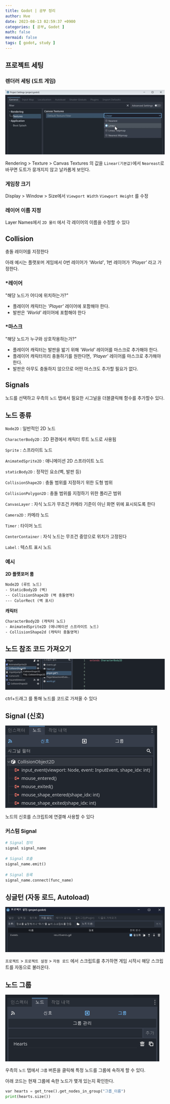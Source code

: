 ```yaml
---
title: Godot | 공부 정리
author: Hve
date: 2023-08-13 02:59:37 +0900
categories: [ 공부, Godot ]
math: false
mermaid: false
tags: [ godot, study ]
---
```


## 프로젝트 세팅

### 렌더러 세팅 (도트 게임)

![GD](/assets/img/godot/godotstudy01.png)

Rendering > Texture > Canvas Textures 의 값을 `Linear(기본값)`에서 `Neareast`로 바꾸면 도트가 뭉개지지 않고 날카롭게 보인다.

### 게임창 크기

Display > Window > Size에서 `Viewport Width` `Viewport Height` 를 수정

### 레이어 이름 지정

Layer Names에서 `2D 물리` 에서 각 레이어의 이름을 수정할 수 있다

## Collision

충돌 레이어를 지정한다

아래 예시는 플랫포머 게임에서 0번 레이어가 _'World'_, 1번 레이어가 _'Player'_ 라고 가정한다.

### \*레이어

"해당 노드가 어디에 위치하는가?"

- 플레이어 캐릭터는 _'Player'_ 레이어에 포함해야 한다.
- 발판은 _'World'_ 레이어에 포함해야 한다


### \*마스크

"해당 노드가 누구와 상호작용하는가?"

- 플레이어 캐릭터는 발판을 밟기 위해 _'World'_ 레이어를 마스크로 추가해야 한다.
- 플레이어 캐릭터끼리 충돌하기를 원한다면, _'Player'_ 레이어를 마스크로 추가해야 한다.
- 발판은 아무도 충돌하지 않으므로 어떤 마스크도 추가할 필요가 없다.

## Signals

노드를 선택하고 우측의 `노드` 탭에서 필요한 시그널을 더블클릭해 함수를 추가할수 있다.

## 노드 종류

`Node2D` : 일반적인 2D 노드

`CharacterBody2D` : 2D 환경에서 캐릭터 루트 노드로 사용됨

`Sprite` : 스프라이트 노드

`AnimatedSprite2D` : 애니메이션 2D 스프라이트 노드

`staticBody2D` : 정적인 요소(벽, 발판 등)

`CollisionShape2D` : 충돌 범위를 지정하기 위한 도형 범위

`CollisionPolygon2D` : 충돌 범위를 지정하기 위한 폴리곤 범위

`CanvasLayer` : 자식 노드가 무조건 카메라 기준이 아닌 화면 위에 표시되도록 한다

`Camera2D` : 카메라 노드

`Timer` : 타이머 노드

`CenterContainer` : 자식 노드는 무조건 중앙으로 위치가 고정된다

`Label` : 텍스트 표시 노드

### 예시

**2D 플랫포머 룸**

    Node2D (루트 노드)
    - StaticBody2D (벽)
    -- CollisionShape2D (벽 충돌영역)
    --- ColorRect (벽 표시)

**캐릭터**

    CharacterBody2D (캐릭터 노드)
    - AnimatedSprite2D (애니메이션 스프라이트 노드)
    - CollisionShape2d (캐릭터 충돌영역)

## 노드 참조 코드 가져오기

![GD](/assets/img/godot/godotstudy02.gif)

ctrl+드래그 를 통해 노드를 코드로 가져올 수 있다

## Signal (신호)

![GD](/assets/img/godot/godotstudy03.png)

노드의 신호를 스크립트에 연결해 사용할 수 있다

### 커스텀 Signal

```python
# Signal 정의
signal signal_name

# Signal 호출
signal_name.emit()

# Signal 등록
signal_name.connect(func_name)
```

## 싱글턴 (자동 로드, Autoload)

![GD](/assets/img/godot/godotstudy04.png)

`프로젝트` > `프로젝트 설정` > `자동 로드` 에서 스크립트를 추가하면 게임 시작시 해당 스크립트를 자동으로 불러온다.

## 노드 그룹

![GD](/assets/img/godot/godotstudy05.png)

우측의 `노드` 탭에서 `그룹` 버튼을 클릭해 특정 노드를 그룹에 속하게 할 수 있다.

아래 코드는 현재 그룹에 속한 노드가 몇개 있는지 확인한다.

```python
var hearts = get_tree().get_nodes_in_group("그룹_이름")
print(hearts.size())
```
